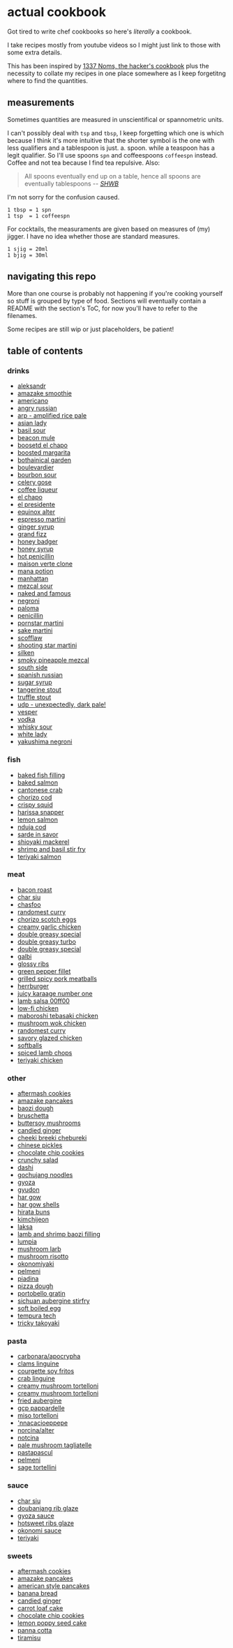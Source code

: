 # actual cookbook

Got tired to write chef cookbooks so here's *literally* a cookbook.

I take recipes mostly from youtube videos so I might just link to those with some extra details.

This has been inspired by [1337 Noms, the hacker's cookbook](https://github.com/theDevilsVoice/1337-Noms-The-Hacker-Cookbook) plus the necessity to collate my recipes in one place somewhere as I keep forgetitng where to find the quantities.

## measurements

Sometimes quantities are measured in unscientifical or spannometric units.

I can't possibly deal with `tsp` and `tbsp`, I keep forgetting which one is which because I think it's more intuitive that the shorter symbol is the one with less qualifiers and a tablespoon is just. a. spoon. while a teaspoon has a legit qualifier. So I'll use spoons `spn` and coffeespoons `coffeespn` instead. Coffee and not tea because I find tea repulsive. Also:

> All spoons eventually end up on a table, hence all spoons are eventually tablespoons -- *[SHWB](https://github.com/SHWB)*

I'm not sorry for the confusion caused.

```
1 tbsp = 1 spn
1 tsp  = 1 coffeespn
```

For cocktails, the measuraments are given based on measures of (my) jigger. I have no idea whether those are standard measures.
```
1 sjig = 20ml
1 bjig = 30ml
```

## navigating this repo

More than one course is probably not happening if you're cooking yourself so stuff is grouped by type of food. Sections will eventually contain a README with the section's ToC, for now you'll have to refer to the filenames.

Some recipes are still wip or just placeholders, be patient!

## table of contents

### drinks

- [aleksandr](https://github.com/caligin/actual-cookbook/tree/master/drinks/aleksandr.md)
- [amazake smoothie](https://github.com/caligin/actual-cookbook/tree/master/drinks/amazake-smoothie.md)
- [americano](https://github.com/caligin/actual-cookbook/tree/master/drinks/americano.md)
- [angry russian](https://github.com/caligin/actual-cookbook/tree/master/drinks/angry-russian.md)
- [arp - amplified rice pale](https://github.com/caligin/actual-cookbook/tree/master/drinks/arp.md)
- [asian lady](https://github.com/caligin/actual-cookbook/tree/master/drinks/asian-lady.md)
- [basil sour](https://github.com/caligin/actual-cookbook/tree/master/drinks/basil-sour.md)
- [beacon mule](https://github.com/caligin/actual-cookbook/tree/master/drinks/beacon-mule.md)
- [boosetd el chapo](https://github.com/caligin/actual-cookbook/tree/master/drinks/boosted-el-chapo.md)
- [boosted margarita](https://github.com/caligin/actual-cookbook/tree/master/drinks/boosted-margarita.md)
- [bothainical garden](https://github.com/caligin/actual-cookbook/tree/master/drinks/bothainical-garden.md)
- [boulevardier](https://github.com/caligin/actual-cookbook/tree/master/drinks/boulevardier.md)
- [bourbon sour](https://github.com/caligin/actual-cookbook/tree/master/drinks/bourbon-sour.md)
- [celery gose](https://github.com/caligin/actual-cookbook/tree/master/drinks/celery-gose.md)
- [coffee liqueur](https://github.com/caligin/actual-cookbook/tree/master/drinks/coffee-liqueur.md)
- [el chapo](https://github.com/caligin/actual-cookbook/tree/master/drinks/el-chapo.md)
- [el presidente](https://github.com/caligin/actual-cookbook/tree/master/drinks/el-presidente.md)
- [equinox alter](https://github.com/caligin/actual-cookbook/tree/master/drinks/equinox-alter.md)
- [espresso martini](https://github.com/caligin/actual-cookbook/tree/master/drinks/espresso-martini.md)
- [ginger syrup](https://github.com/caligin/actual-cookbook/tree/master/drinks/ginger-syrup.md)
- [grand fizz](https://github.com/caligin/actual-cookbook/tree/master/drinks/grand-fizz.md)
- [honey badger](https://github.com/caligin/actual-cookbook/tree/master/drinks/honey-badger.md)
- [honey syrup](https://github.com/caligin/actual-cookbook/tree/master/drinks/honey-syrup.md)
- [hot penicillin](https://github.com/caligin/actual-cookbook/tree/master/drinks/hot-penicillin.md)
- [maison verte clone](https://github.com/caligin/actual-cookbook/tree/master/drinks/maison-verte-clone.md)
- [mana potion](https://github.com/caligin/actual-cookbook/tree/master/drinks/mana-potion.md)
- [manhattan](https://github.com/caligin/actual-cookbook/tree/master/drinks/manhattan.md)
- [mezcal sour](https://github.com/caligin/actual-cookbook/tree/master/drinks/mezcal-sour.md)
- [naked and famous](https://github.com/caligin/actual-cookbook/tree/master/drinks/naked-and-famous.md)
- [negroni](https://github.com/caligin/actual-cookbook/tree/master/drinks/negroni.md)
- [paloma](https://github.com/caligin/actual-cookbook/tree/master/drinks/paloma.md)
- [penicillin](https://github.com/caligin/actual-cookbook/tree/master/drinks/penicillin.md)
- [pornstar martini](https://github.com/caligin/actual-cookbook/tree/master/drinks/pornstar-martini.md)
- [sake martini](https://github.com/caligin/actual-cookbook/tree/master/drinks/sake-martini.md)
- [scofflaw](https://github.com/caligin/actual-cookbook/tree/master/drinks/scofflaw.md)
- [shooting star martini](https://github.com/caligin/actual-cookbook/tree/master/drinks/shooting-star-martini.md)
- [silken](https://github.com/caligin/actual-cookbook/tree/master/drinks/silken.md)
- [smoky pineapple mezcal](https://github.com/caligin/actual-cookbook/tree/master/drinks/smoky-pineapple-mezcal.md)
- [south side](https://github.com/caligin/actual-cookbook/tree/master/drinks/south-side.md)
- [spanish russian](https://github.com/caligin/actual-cookbook/tree/master/drinks/spanish-russian.md)
- [sugar syrup](https://github.com/caligin/actual-cookbook/tree/master/drinks/sugar-syrup.md)
- [tangerine stout](https://github.com/caligin/actual-cookbook/tree/master/drinks/tangerine-stout.md)
- [truffle stout](https://github.com/caligin/actual-cookbook/tree/master/drinks/truffle-stout.md)
- [udp - unexpectedly, dark pale!](https://github.com/caligin/actual-cookbook/tree/master/drinks/udp.md)
- [vesper](https://github.com/caligin/actual-cookbook/tree/master/drinks/vesper.md)
- [vodka](https://github.com/caligin/actual-cookbook/tree/master/drinks/vodka.md)
- [whisky sour](https://github.com/caligin/actual-cookbook/tree/master/drinks/whisky-sour.md)
- [white lady](https://github.com/caligin/actual-cookbook/tree/master/drinks/white-lady.md)
- [yakushima negroni](https://github.com/caligin/actual-cookbook/tree/master/drinks/yakushima-negroni.md)

### fish

- [baked fish filling](https://github.com/caligin/actual-cookbook/tree/master/fish/baked-fish-filling.md)
- [baked salmon](https://github.com/caligin/actual-cookbook/tree/master/fish/baked-salmon.md)
- [cantonese crab](https://github.com/caligin/actual-cookbook/tree/master/fish/cantonese-crab.md)
- [chorizo cod](https://github.com/caligin/actual-cookbook/tree/master/fish/chorizo-cod.md)
- [crispy squid](https://github.com/caligin/actual-cookbook/tree/master/fish/crispy-squid.md)
- [harissa snapper](https://github.com/caligin/actual-cookbook/tree/master/fish/harissa-snapper.md)
- [lemon salmon](https://github.com/caligin/actual-cookbook/tree/master/fish/lemon-salmon.md)
- [nduja cod](https://github.com/caligin/actual-cookbook/tree/master/fish/nduja-cod.md)
- [sarde in savor](https://github.com/caligin/actual-cookbook/tree/master/fish/sarde-in-savor.md)
- [shioyaki mackerel](https://github.com/caligin/actual-cookbook/tree/master/fish/shioyaki-mackerel.md)
- [shrimp and basil stir fry](https://github.com/caligin/actual-cookbook/tree/master/fish/shrimp-and-basil-stirfry.md)
- [teriyaki salmon](https://github.com/caligin/actual-cookbook/tree/master/fish/teriyaki-salmon.md)

### meat

- [bacon roast](https://github.com/caligin/actual-cookbook/tree/master/meat/bacon-roast.md)
- [char siu](https://github.com/caligin/actual-cookbook/tree/master/meat/char-siu.md)
- [chasfoo](https://github.com/caligin/actual-cookbook/tree/master/meat/chasfoo.md)
- [randomest curry](https://github.com/caligin/actual-cookbook/tree/master/meat/cheatcode-curry.md)
- [chorizo scotch eggs](https://github.com/caligin/actual-cookbook/tree/master/meat/chorizo-scotch-eggs.md)
- [creamy garlic chicken](https://github.com/caligin/actual-cookbook/tree/master/meat/creamy-garlic-chicken.md)
- [double greasy special](https://github.com/caligin/actual-cookbook/tree/master/meat/double-greasy-special.md)
- [double greasy turbo](https://github.com/caligin/actual-cookbook/tree/master/meat/double-greasy-turbo.md)
- [double greasy special](https://github.com/caligin/actual-cookbook/tree/master/meat/double-greasy-turbospecial.md)
- [galbi](https://github.com/caligin/actual-cookbook/tree/master/meat/galbi.md)
- [glossy ribs](https://github.com/caligin/actual-cookbook/tree/master/meat/glossy-ribs.md)
- [green pepper fillet](https://github.com/caligin/actual-cookbook/tree/master/meat/green-pepper-fillet.md)
- [grilled spicy pork meatballs](https://github.com/caligin/actual-cookbook/tree/master/meat/grilled-spicy-pork-meatballs.md)
- [herrburger](https://github.com/caligin/actual-cookbook/tree/master/meat/herrburger.md)
- [juicy karaage number one](https://github.com/caligin/actual-cookbook/tree/master/meat/juicy-karaage-number-one.md)
- [lamb salsa 00ff00](https://github.com/caligin/actual-cookbook/tree/master/meat/lamb-salsa-00ff00.md)
- [low-fi chicken](https://github.com/caligin/actual-cookbook/tree/master/meat/low-fi-chicken.md)
- [maboroshi tebasaki chicken](https://github.com/caligin/actual-cookbook/tree/master/meat/maboroshi-tebasaki-chicken.md)
- [mushroom wok chicken](https://github.com/caligin/actual-cookbook/tree/master/meat/mushroom-wok-chicken.md)
- [randomest curry](https://github.com/caligin/actual-cookbook/tree/master/meat/randomest-curry.md)
- [savory glazed chicken](https://github.com/caligin/actual-cookbook/tree/master/meat/savory-glazed-chicken.md)
- [softballs](https://github.com/caligin/actual-cookbook/tree/master/meat/softballs.md)
- [spiced lamb chops](https://github.com/caligin/actual-cookbook/tree/master/meat/spiced-lamb-chops.md)
- [teriyaki chicken](https://github.com/caligin/actual-cookbook/tree/master/meat/teriyaki-chicken.md)

### other

- [aftermash cookies](https://github.com/caligin/actual-cookbook/tree/master/other/aftermash-cookies.md)
- [amazake pancakes](https://github.com/caligin/actual-cookbook/tree/master/other/amazake-pancakes.md)
- [baozi dough](https://github.com/caligin/actual-cookbook/tree/master/other/baozi-dough.md)
- [bruschetta](https://github.com/caligin/actual-cookbook/tree/master/other/bruschetta.md)
- [buttersoy mushrooms](https://github.com/caligin/actual-cookbook/tree/master/other/buttersoy-mushrooms.md)
- [candied ginger](https://github.com/caligin/actual-cookbook/tree/master/other/candied-ginger.md)
- [cheeki breeki chebureki](https://github.com/caligin/actual-cookbook/tree/master/other/cheeki-breeki-chebureki.md)
- [chinese pickles](https://github.com/caligin/actual-cookbook/tree/master/other/chinese-pickles.md)
- [chocolate chip cookies](https://github.com/caligin/actual-cookbook/tree/master/other/chocolate-chip-cookies.md)
- [crunchy salad](https://github.com/caligin/actual-cookbook/tree/master/other/crunchy-salad.md)
- [dashi](https://github.com/caligin/actual-cookbook/tree/master/other/dashi.md)
- [gochujang noodles](https://github.com/caligin/actual-cookbook/tree/master/other/gochujang-noodles.md)
- [gyoza](https://github.com/caligin/actual-cookbook/tree/master/other/gyoza.md)
- [gyudon](https://github.com/caligin/actual-cookbook/tree/master/other/gyudon.md)
- [har gow](https://github.com/caligin/actual-cookbook/tree/master/other/har-gow.md)
- [har gow shells](https://github.com/caligin/actual-cookbook/tree/master/other/har-gow-shells.md)
- [hirata buns](https://github.com/caligin/actual-cookbook/tree/master/other/hirata-buns.md)
- [kimchijeon](https://github.com/caligin/actual-cookbook/tree/master/other/kimchijeon.md)
- [laksa](https://github.com/caligin/actual-cookbook/tree/master/other/laksa.md)
- [lamb and shrimp baozi filling](https://github.com/caligin/actual-cookbook/tree/master/other/lamb-and-shrimp-baozi-filling.md)
- [lumpia](https://github.com/caligin/actual-cookbook/tree/master/other/lumpia.md)
- [mushroom larb](https://github.com/caligin/actual-cookbook/tree/master/other/mushroom-larb.md)
- [mushroom risotto](https://github.com/caligin/actual-cookbook/tree/master/other/mushroom-risotto.md)
- [okonomiyaki](https://github.com/caligin/actual-cookbook/tree/master/other/okonomiyaki.md)
- [pelmeni](https://github.com/caligin/actual-cookbook/tree/master/other/pelmeni.md)
- [piadina](https://github.com/caligin/actual-cookbook/tree/master/other/piadina.md)
- [pizza dough](https://github.com/caligin/actual-cookbook/tree/master/other/pizza-dough.md)
- [portobello gratin](https://github.com/caligin/actual-cookbook/tree/master/other/portobello-gratin.md)
- [sichuan aubergine stirfry](https://github.com/caligin/actual-cookbook/tree/master/other/sichuan-aubergine-stirfry.md)
- [soft boiled egg](https://github.com/caligin/actual-cookbook/tree/master/other/soft-boiled-egg.md)
- [tempura tech](https://github.com/caligin/actual-cookbook/tree/master/other/tempura-tech.md)
- [tricky takoyaki](https://github.com/caligin/actual-cookbook/tree/master/other/tricky-takoyaki.md)

### pasta

- [carbonara/apocrypha](https://github.com/caligin/actual-cookbook/tree/master/pasta/carbonara-apocrypha.md)
- [clams linguine](https://github.com/caligin/actual-cookbook/tree/master/pasta/clams-linguine.md)
- [courgette soy fritos](https://github.com/caligin/actual-cookbook/tree/master/pasta/courgette-soy-fritos.md)
- [crab linguine](https://github.com/caligin/actual-cookbook/tree/master/pasta/crab-linguine.md)
- [creamy mushroom tortelloni <chili>](https://github.com/caligin/actual-cookbook/tree/master/pasta/creamy-mushroom-tortelloni-chili-variant.md)
- [creamy mushroom tortelloni](https://github.com/caligin/actual-cookbook/tree/master/pasta/creamy-mushroom-tortelloni.md)
- [fried aubergine](https://github.com/caligin/actual-cookbook/tree/master/pasta/fried-aubergine.md)
- [gcp pappardelle](https://github.com/caligin/actual-cookbook/tree/master/pasta/gcp-pappardelle.md)
- [miso tortelloni](https://github.com/caligin/actual-cookbook/tree/master/pasta/miso-tortelloni.md)
- ['nnacacioeppepe](https://github.com/caligin/actual-cookbook/tree/master/pasta/nnacacioeppepe.md)
- [norcina/alter](https://github.com/caligin/actual-cookbook/tree/master/pasta/norcina-alter.md)
- [notcina](https://github.com/caligin/actual-cookbook/tree/master/pasta/notcina.md)
- [pale mushroom tagliatelle](https://github.com/caligin/actual-cookbook/tree/master/pasta/pale-mushroom-tagliatelle.md)
- [pastapascul](https://github.com/caligin/actual-cookbook/tree/master/pasta/pascul.md)
- [pelmeni](https://github.com/caligin/actual-cookbook/tree/master/pasta/pelmeni.md)
- [sage tortellini](https://github.com/caligin/actual-cookbook/tree/master/pasta/sage-tortellini.md)

### sauce

- [char siu](https://github.com/caligin/actual-cookbook/tree/master/sauce/char-siu.md)
- [doubanjang rib glaze](https://github.com/caligin/actual-cookbook/tree/master/sauce/doubabjang-rib-glaze.md)
- [gyoza sauce](https://github.com/caligin/actual-cookbook/tree/master/sauce/gyoza-sauce.md)
- [hotsweet ribs glaze](https://github.com/caligin/actual-cookbook/tree/master/sauce/hotsweet-ribs-glaze.md)
- [okonomi sauce](https://github.com/caligin/actual-cookbook/tree/master/sauce/okonomi-sauce.md)
- [teriyaki](https://github.com/caligin/actual-cookbook/tree/master/sauce/teriyaki.md)

### sweets

- [aftermash cookies](https://github.com/caligin/actual-cookbook/tree/master/sweets/aftermash-cookies.md)
- [amazake pancakes](https://github.com/caligin/actual-cookbook/tree/master/sweets/amazake-pancakes.md)
- [american style pancakes](https://github.com/caligin/actual-cookbook/tree/master/sweets/american-pancakes.md)
- [banana bread](https://github.com/caligin/actual-cookbook/tree/master/sweets/banana-bread.md)
- [candied ginger](https://github.com/caligin/actual-cookbook/tree/master/sweets/candied-ginger.md)
- [carrot loaf cake](https://github.com/caligin/actual-cookbook/tree/master/sweets/carrot-loaf-cake.md)
- [chocolate chip cookies](https://github.com/caligin/actual-cookbook/tree/master/sweets/chocolate-chip-cookies.md)
- [lemon poppy seed cake](https://github.com/caligin/actual-cookbook/tree/master/sweets/lemon-poppy-seed-cake.md)
- [panna cotta](https://github.com/caligin/actual-cookbook/tree/master/sweets/panna-cotta.md)
- [tiramisu](https://github.com/caligin/actual-cookbook/tree/master/sweets/tiramisu.md)

